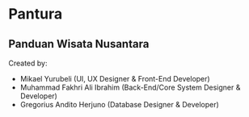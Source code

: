 # Pantura
## Panduan Wisata Nusantara
Created by:
- Mikael Yurubeli (UI, UX Designer & Front-End Developer)
- Muhammad Fakhri Ali Ibrahim (Back-End/Core System Designer & Developer) 
- Gregorius Andito Herjuno (Database Designer & Developer)


